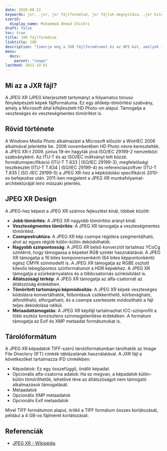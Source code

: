 ```yaml
---
date: 2020-08-12
keywords: jxr, .jxr, jxr fájlformátum, jxr fájlok megnyitása, .jxr kiterjesztése, jxr kiterjesztése
szerző:
  display_name: Muhammad Ahmad Chishti
draft: false
toc: true
title: JXR fájlformátum
linktitle: JXR
description: "Ismerje meg a JXR fájlformátumot és az API-kat, amelyek JXR fájlokat hozhatnak létre és nyithatnak meg."
menu:
  docs:
    parent: "image"
lastmod: 2021-19-01
---
```


## Mi az a JXR fájl? ##

A JPEG XR (JPEG kiterjesztett tartomány) a folyamatos tónusú fényképészeti képek fájlformátuma. Ez egy állókép-tömörítési szabvány, amely a Microsoft által kifejlesztett HD Photo-on alapul. Támogatja a veszteséges és veszteségmentes tömörítést is.

## Rövid története ##

A Windows Media Photo alkalmazást a Microsoft először a WinHEC 2006 alkalmával jelentette be. 2006 novemberében HD Photo névre keresztelték. A JPEG XR-t 2009. június 19-én hagyták jóvá ISO/IEC 29199-2 nemzetközi szabványként. Az ITU-T és az ISO/IEC indítványt tett közzé. formátumspecifikáció (ITU-T T.833 | ISO/IEC 29199-3), megfelelőségi tesztkészlet (ITU-T T.834 | ISO/IEC 29199-4) és referenciaszoftver (ITU-T T.835 | ISO /IEC 29199-5) a JPEG XR-hez a képkódolási specifikáció 2010-es befejezése után. 2011-ben megjelent a JPEG XR munkafolyamat-architektúráját leíró műszaki jelentés.

## JPEG XR Design ##

A JPEG-hez képest a JPEG XR számos fejlesztést kínál, többek között:

- **Jobb tömörítés**: A JPEG XR nagyobb tömörítési arányt kínál.
- **Veszteségmentes tömörítés**: A JPEG XR támogatja a veszteségmentes tömörítést.
- **Csempestruktúra**: A JPEG XR kép csempe régiókra szegmentálható, ahol az egyes régiók külön-külön dekódolhatók.
- **Nagyobb színpontosság**: A JPEG XR belső konverziót tartalmaz YCoCg színtérré, hogy támogassa a képeket RGB színtér használatával. A JPEG XR támogatja a 16 bites komponensenkénti (64 bites képpontonkénti) egész CMYK színmodellt is. A JPEG XR támogatja az RGBE osztott kitevős lebegőpontos színformátumot a HDR képekhez. A JPEG XR támogatja a szürkeárnyalatos és a többcsatornás színkódolást is.
- **Átlátszósági térkép**: A JPEG XR támogatja az alfa-csatornát az átlátszóság érdekében.
- **Tömörített tartományú képmódosítás**: A JPEG XR képek veszteséges kódolásra konvertálhatók, felbontásuk csökkenthető, körbevágható, átfordítható, elforgatható, és a csempe szerkezete módosítható a fájl teljes dekódolása nélkül.
- **Metaadattámogatás**: A JPEG XR képfájl tartalmazhat ICC-színprofilt a több eszköz konzisztens színmegjelenítése érdekében. A formátum támogatja az Exif és XMP metaadat formátumokat is.

## Tárolóformátum ##

A JPEG XR képadatok TIFF-szerű tárolóformátumban tárolhatók az Image File Directory (IFT) címkék táblázatának használatával. A JXR fájl a következőket tartalmazza IFD címkékben:

- Képadatok: Ez egy összefüggő, önálló képadat.
- Opcionális alfa-csatorna adatok: Ha ez megvan, a képadatok külön-külön tömöríthetők, lehetővé téve az átlátszóságot nem támogató alkalmazások támogatását.
- Metaadatok
- Opcionális XMP metaadatok
- Opcionális Exif metaadatok

Mivel TIFF formátumon alapul, örökli a TIFF formátum összes korlátozását, például a 4 GB-os fájlméret korlátozását.

## Referenciák ##

- [JPEG XR - Wikipédia](https://en.wikipedia.org/wiki/JPEG_XR)

